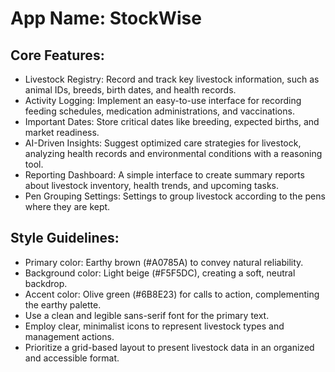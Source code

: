 # **App Name**: StockWise

## Core Features:

- Livestock Registry: Record and track key livestock information, such as animal IDs, breeds, birth dates, and health records.
- Activity Logging: Implement an easy-to-use interface for recording feeding schedules, medication administrations, and vaccinations.
- Important Dates: Store critical dates like breeding, expected births, and market readiness.
- AI-Driven Insights: Suggest optimized care strategies for livestock, analyzing health records and environmental conditions with a reasoning tool.
- Reporting Dashboard: A simple interface to create summary reports about livestock inventory, health trends, and upcoming tasks.
- Pen Grouping Settings: Settings to group livestock according to the pens where they are kept.

## Style Guidelines:

- Primary color: Earthy brown (#A0785A) to convey natural reliability.
- Background color: Light beige (#F5F5DC), creating a soft, neutral backdrop.
- Accent color: Olive green (#6B8E23) for calls to action, complementing the earthy palette.
- Use a clean and legible sans-serif font for the primary text.
- Employ clear, minimalist icons to represent livestock types and management actions.
- Prioritize a grid-based layout to present livestock data in an organized and accessible format.